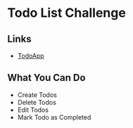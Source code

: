 # Todo List Challenge

## Links

- [TodoApp](https://stefansan26.github.io/connect_nodes_TodoApp/)

## What You Can Do

- Create Todos
- Delete Todos
- Edit Todos
- Mark Todo as Completed
